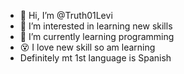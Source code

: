 - 👋 Hi, I’m @Truth01Levi
- 👀 I’m interested in learning new skills
- 🌱 I’m currently learning programming
- 😵 I love new skill so am learning
- Definitely mt 1st language is Spanish

<!---
Truth01Levi/Truth01Levi is a ✨ special ✨ repository because its `README.md` (this file) appears on your GitHub profile.
You can click the Preview link to take a look at your changes.
--->
